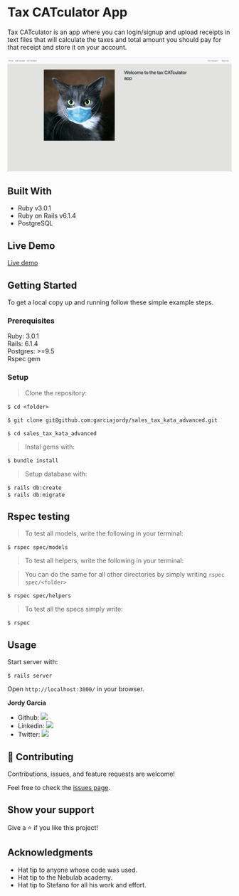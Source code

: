 # Tax CATculator App

Tax CATculator is an app where you can login/signup and upload receipts in text files that will calculate the taxes and total amount you should pay for that receipt and store it on your account.

![screenshot](app/assets/images/homepage.png)

## Built With

- Ruby v3.0.1
- Ruby on Rails v6.1.4
- PostgreSQL

## Live Demo

[Live demo](https://tax-catculator.herokuapp.com/)

## Getting Started

To get a local copy up and running follow these simple example steps.

### Prerequisites

Ruby: 3.0.1  
Rails: 6.1.4  
Postgres: >=9.5  
Rspec gem

### Setup

> Clone the repository:

```
$ cd <folder>
```

```
$ git clone git@github.com:garciajordy/sales_tax_kata_advanced.git
```

```
$ cd sales_tax_kata_advanced
```

> Instal gems with:

```
$ bundle install
```

> Setup database with:

```
$ rails db:create
$ rails db:migrate
```

## Rspec testing

> To test all models, write the following in your terminal:

```
$ rspec spec/models
```

> To test all helpers, write the following in your terminal:

> You can do the same for all other directories by simply writing ```rspec spec/<folder>``` 

```
$ rspec spec/helpers
```
> To test all the specs simply write:
```
$ rspec
```

## Usage

Start server with:

```
$ rails server
```

Open `http://localhost:3000/` in your browser.

**Jordy Garcia**

- Github: [![](https://img.shields.io/badge/GitHub-100000?style=for-the-badge&logo=github&logoColor=white)](https://github.com/garciajordy/)
- Linkedin: [![](https://img.shields.io/badge/LinkedIn-0077B5?style=for-the-badge&logo=linkedin&logoColor=white)](https://www.linkedin.com/in/jordygarcia/)
- Twitter: [![](https://img.shields.io/badge/Twitter-1DA1F2?style=for-the-badge&logo=twitter&logoColor=white)](https://twitter.com/JordyGarcia1994)

## 🤝 Contributing

Contributions, issues, and feature requests are welcome!

Feel free to check the [issues page](https://github.com/garciajordy/sales_tax_kata_advanced/issues).

## Show your support

Give a ⭐️ if you like this project!

## Acknowledgments

- Hat tip to anyone whose code was used.
- Hat tip to the Nebulab academy.
- Hat tip to Stefano for all his work and effort.
